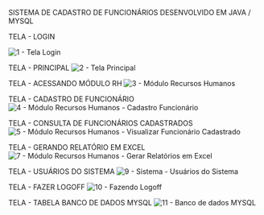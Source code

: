 SISTEMA DE CADASTRO DE FUNCIONÁRIOS DESENVOLVIDO EM JAVA / MYSQL

TELA - LOGIN

![1 - Tela Login](https://github.com/user-attachments/assets/04ab9f13-d0ba-42fe-ad3f-696e9790d7b6)


TELA - PRINCIPAL
![2 - Tela Principal](https://github.com/user-attachments/assets/e158d871-78d3-403f-9c3d-3d676d81cb77)


TELA - ACESSANDO MÓDULO RH
![3 - Módulo Recursos Humanos](https://github.com/user-attachments/assets/db7aa685-8db3-48b0-9835-7b42988f8f55)


TELA - CADASTRO DE FUNCIONÁRIO
![4 - Módulo Recursos Humanos - Cadastro Funcionário](https://github.com/user-attachments/assets/a6334717-23ee-4941-b4de-77f2864dc1e3)


TELA - CONSULTA DE FUNCIONÁRIOS CADASTRADOS
![5 - Módulo Recursos Humanos - Visualizar Funcionário Cadastrado](https://github.com/user-attachments/assets/1620c1cd-813f-40d7-9f38-7e27139c2091)


TELA - GERANDO RELATÓRIO EM EXCEL
![7 - Módulo Recursos Humanos - Gerar Relatórios em Excel](https://github.com/user-attachments/assets/fbe9262e-4e60-4000-9e0a-092ebd872eef)


TELA - USUÁRIOS DO SISTEMA
![9 - Sistema - Usuários do Sistema](https://github.com/user-attachments/assets/0420cfbf-7097-4cb0-b81e-28502841c5d3)


TELA - FAZER LOGOFF
![10 - Fazendo Logoff ](https://github.com/user-attachments/assets/518e44d4-61d0-478a-ab15-2f125d4a579c)


TELA - TABELA BANCO DE DADOS MYSQL
![11 - Banco de dados MYSQL](https://github.com/user-attachments/assets/727cb33a-649c-46d2-8912-e1330a7c9467)



